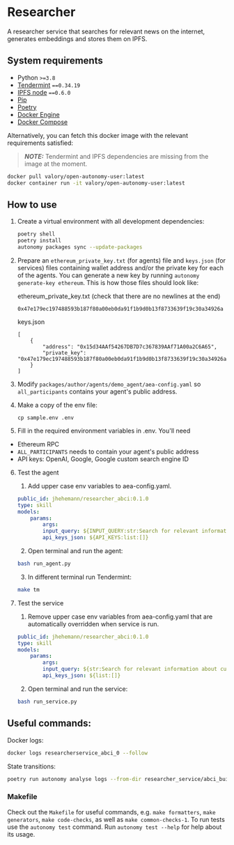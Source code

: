 # Researcher

A researcher service that searches for relevant news on the internet, generates embeddings and stores them on IPFS.

## System requirements

- Python `>=3.8`
- [Tendermint](https://docs.tendermint.com/v0.34/introduction/install.html) `==0.34.19`
- [IPFS node](https://docs.ipfs.io/install/command-line/#official-distributions) `==0.6.0`
- [Pip](https://pip.pypa.io/en/stable/installation/)
- [Poetry](https://python-poetry.org/)
- [Docker Engine](https://docs.docker.com/engine/install/)
- [Docker Compose](https://docs.docker.com/compose/install/)

Alternatively, you can fetch this docker image with the relevant requirements satisfied:

> **_NOTE:_**  Tendermint and IPFS dependencies are missing from the image at the moment.

```bash
docker pull valory/open-autonomy-user:latest
docker container run -it valory/open-autonomy-user:latest
```

## How to use

1. Create a virtual environment with all development dependencies:

    ```bash
    poetry shell
    poetry install
    autonomy packages sync --update-packages
    ```

2. Prepare an `ethereum_private_key.txt` (for agents) file and `keys.json` (for services) files containing wallet address and/or the private key for each of the agents. You can generate a new key by running `autonomy generate-key ethereum`. This is how those files should look like:

    ethereum_private_key.txt (check that there are no newlines at the end)

    ```
    0x47e179ec197488593b187f80a00eb0da91f1b9d0b13f8733639f19c30a34926a
    ```

    keys.json
    ```
    [
        {
            "address": "0x15d34AAf54267DB7D7c367839AAf71A00a2C6A65",
            "private_key": "0x47e179ec197488593b187f80a00eb0da91f1b9d0b13f8733639f19c30a34926a"
        }
    ]
    ```

3. Modify `packages/author/agents/demo_agent/aea-config.yaml` so `all_participants` contains your agent's public address.


5. Make a copy of the env file:

    ```cp sample.env .env```

5. Fill in the required environment variables in .env. You'll need
- Ethereum RPC
- `ALL_PARTICIPANTS` needs to contain your agent's public address
- API keys: OpenAI, Google, Google custom search engine ID


6. Test the agent
    1. Add upper case env variables to aea-config.yaml.
    ```yaml
    public_id: jhehemann/researcher_abci:0.1.0
    type: skill
    models:
        params:
            args:
            input_query: ${INPUT_QUERY:str:Search for relevant information about current topics of interest.}
            api_keys_json: ${API_KEYS:list:[]}
    ```
    2. Open terminal and run the agent:
    ```bash
    bash run_agent.py
    ```
    3. In different terminal run Tendermint:

    ```bash
    make tm
    ```

7. Test the service
    1. Remove upper case env variables from aea-config.yaml that are automatically overridden when service is run.
    ```yaml
    public_id: jhehemann/researcher_abci:0.1.0
    type: skill
    models:
        params:
            args:
            input_query: ${str:Search for relevant information about current topics of interest.}
            api_keys_json: ${list:[]}
    ```
    2. Open terminal and run the service:
    ```bash
    bash run_service.py
    ```

## Useful commands:

Docker logs:
```bash
docker logs researcherservice_abci_0 --follow
```
State transitions:
```bash
poetry run autonomy analyse logs --from-dir researcher_service/abci_build/persistent_data/logs/ --agent aea_0 --fsm --reset-db
```

### Makefile
Check out the `Makefile` for useful commands, e.g. `make formatters`, `make generators`, `make code-checks`, as well
as `make common-checks-1`. To run tests use the `autonomy test` command. Run `autonomy test --help` for help about its usage.
